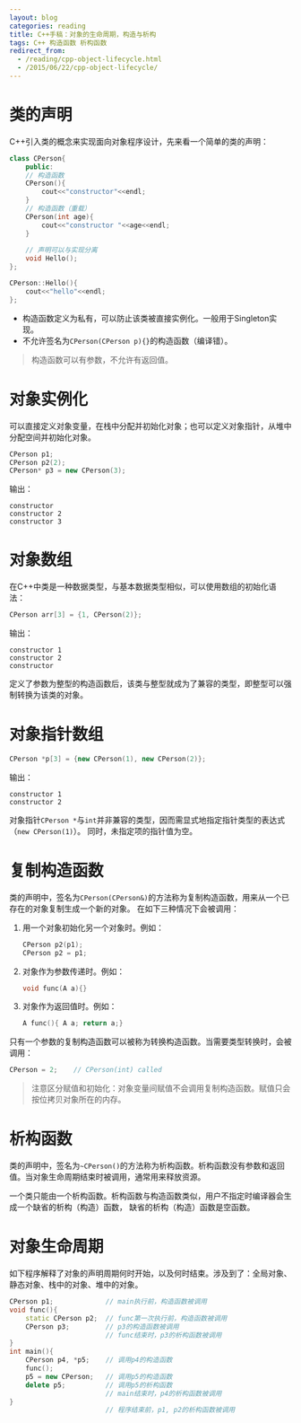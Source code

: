 ```yaml
---
layout: blog 
categories: reading
title: C++手稿：对象的生命周期，构造与析构
tags: C++ 构造函数 析构函数
redirect_from:
  - /reading/cpp-object-lifecycle.html
  - /2015/06/22/cpp-object-lifecycle/
---
```


# 类的声明

C++引入类的概念来实现面向对象程序设计，先来看一个简单的类的声明：

```cpp
class CPerson{
    public: 
    // 构造函数
    CPerson(){
        cout<<"constructor"<<endl;
    }
    // 构造函数（重载）
    CPerson(int age){
        cout<<"constructor "<<age<<endl;
    }
    
    // 声明可以与实现分离
    void Hello(); 
};

CPerson::Hello(){
    cout<<"hello"<<endl;
};
```

* 构造函数定义为私有，可以防止该类被直接实例化。一般用于Singleton实现。
* 不允许签名为`CPerson(CPerson p){}`的构造函数（编译错）。

> 构造函数可以有参数，不允许有返回值。

# 对象实例化

可以直接定义对象变量，在栈中分配并初始化对象；也可以定义对象指针，从堆中分配空间并初始化对象。

```cpp
CPerson p1;
CPerson p2(2);
CPerson* p3 = new CPerson(3);
```

输出：

```
constructor
constructor 2
constructor 3
```

<!--more-->

# 对象数组

在C++中类是一种数据类型，与基本数据类型相似，可以使用数组的初始化语法：

```cpp
CPerson arr[3] = {1, CPerson(2)};
```

输出：

```
constructor 1
constructor 2
constructor
```

定义了参数为整型的构造函数后，该类与整型就成为了兼容的类型，即整型可以强制转换为该类的对象。

# 对象指针数组

```cpp
CPerson *p[3] = {new CPerson(1), new CPerson(2)};
```

输出：

```
constructor 1
constructor 2
```

对象指针`CPerson *`与`int`并非兼容的类型，因而需显式地指定指针类型的表达式（`new CPerson(1)`）。
同时，未指定项的指针值为空。

# 复制构造函数

类的声明中，签名为`CPerson(CPerson&)`的方法称为复制构造函数，用来从一个已存在的对象复制生成一个新的对象。
在如下三种情况下会被调用：

1. 用一个对象初始化另一个对象时。例如：

    ```cpp
    CPerson p2(p1);
    CPerson p2 = p1;
    ```
    
2. 对象作为参数传递时。例如：

    ```cpp
    void func(A a){}
    ```

3. 对象作为返回值时。例如：

    ```cpp
    A func(){ A a; return a;}
    ```

只有一个参数的复制构造函数可以被称为转换构造函数。当需要类型转换时，会被调用：

```cpp
CPerson = 2;    // CPerson(int) called
```

> 注意区分赋值和初始化：对象变量间赋值不会调用复制构造函数。赋值只会按位拷贝对象所在的内存。

# 析构函数

类的声明中，签名为`~CPerson()`的方法称为析构函数。析构函数没有参数和返回值。当对象生命周期结束时被调用，通常用来释放资源。

一个类只能由一个析构函数。析构函数与构造函数类似，用户不指定时编译器会生成一个缺省的析构（构造）函数，
缺省的析构（构造）函数是空函数。

# 对象生命周期

如下程序解释了对象的声明周期何时开始，以及何时结束。涉及到了：全局对象、静态对象、栈中的对象、堆中的对象。

```cpp
CPerson p1;             // main执行前，构造函数被调用
void func(){
    static CPerson p2;  // func第一次执行前，构造函数被调用
    CPerson p3;         // p3的构造函数被调用
                        // func结束时，p3的析构函数被调用
}  
int main(){
    CPerson p4, *p5;    // 调用p4的构造函数
    func();
    p5 = new CPerson;   // 调用p5的构造函数
    delete p5;          // 调用p5的析构函数
                        // main结束时，p4的析构函数被调用
}
                        // 程序结束前，p1, p2的析构函数被调用
```

